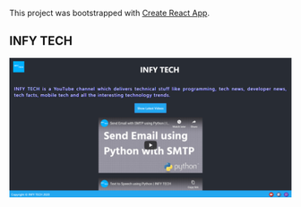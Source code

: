 This project was bootstrapped with [Create React App](https://github.com/facebook/create-react-app).

## INFY TECH

<img src="src/screenshot.png" alt="ScreenShot"/>

